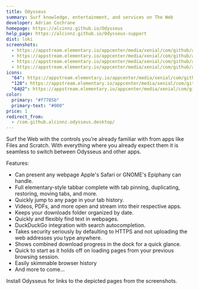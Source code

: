 ```yaml
---
title: Odysseus
summary: Surf knowledge, entertainment, and services on The Web
developer: Adrian Cochrane
homepage: https://alcinnz.github.io/Odysseus
help_page: https://alcinnz.github.io/Odysseus-support
dist: loki
screenshots:
  - https://appstream.elementary.io/appcenter/media/xenial/com/github/alcinnz.odysseus.desktop/513D840EAC537293560BCA00D118E410/screenshots/image-1_orig.png
  - https://appstream.elementary.io/appcenter/media/xenial/com/github/alcinnz.odysseus.desktop/513D840EAC537293560BCA00D118E410/screenshots/image-2_orig.png
  - https://appstream.elementary.io/appcenter/media/xenial/com/github/alcinnz.odysseus.desktop/513D840EAC537293560BCA00D118E410/screenshots/image-3_orig.png
  - https://appstream.elementary.io/appcenter/media/xenial/com/github/alcinnz.odysseus.desktop/513D840EAC537293560BCA00D118E410/screenshots/image-4_orig.png
icons:
  "64": https://appstream.elementary.io/appcenter/media/xenial/com/github/alcinnz.odysseus.desktop/513D840EAC537293560BCA00D118E410/icons/64x64/com.github.alcinnz.odysseus_com.github.alcinnz.odysseus.png
  "128": https://appstream.elementary.io/appcenter/media/xenial/com/github/alcinnz.odysseus.desktop/513D840EAC537293560BCA00D118E410/icons/128x128/com.github.alcinnz.odysseus_com.github.alcinnz.odysseus.png
  "64@2": https://appstream.elementary.io/appcenter/media/xenial/com/github/alcinnz.odysseus.desktop/513D840EAC537293560BCA00D118E410/icons/64x64@2/com.github.alcinnz.odysseus_com.github.alcinnz.odysseus.png
color:
  primary: "#f7785b"
  primary-text: "#000"
price: 1
redirect_from:
  - /com.github.alcinnz.odysseus.desktop/
---
```


<p>Surf the Web with the controls you’re already familiar with from apps like Files and Scratch. With everything where you already expect them it is seamless to switch between Odysseus and other apps.</p>
<p>Features:</p>
<ul>
  <li>Can present any webpage Apple&apos;s Safari or GNOME&apos;s Epiphany can handle.</li>
  <li>Full elementary-style tabbar complete with tab pinning, duplicating, restoring, moving tabs, and more.</li>
  <li>Quickly jump to any page in your tab history.</li>
  <li>Videos, PDFs, and more open and stream into their respective apps.</li>
  <li>Keeps your downloads folder organized by date.</li>
  <li>Quickly and flexibly find text in webpages.</li>
  <li>DuckDuckGo integration with search autocompletion.</li>
  <li>Takes security seriously by defaulting to HTTPS and not uploading the web addresses you type anywhere.</li>
  <li>Shows combined download progress in the dock for a quick glance.</li>
  <li>Quick to start as it holds off on loading pages from your previous browsing session.</li>
  <li>Easily skimmable browser history</li>
  <li>And more to come…</li>
</ul>
<p>Install Odysseus for links to the depicted pages from the screenshots.</p>